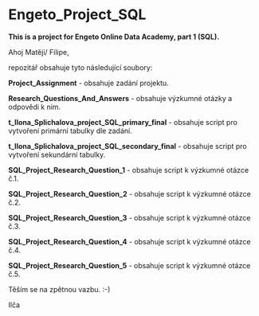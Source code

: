 # Engeto_Project_SQL

**This is a project for Engeto Online Data Academy, part 1 (SQL).**

Ahoj Matěji/ Filipe, 

repozitář obsahuje tyto následující soubory:

**Project_Assignment** - obsahuje zadání projektu.

**Research_Questions_And_Answers** - obsahuje výzkumné otázky a odpovědi k nim.

**t_Ilona_Splichalova_project_SQL_primary_final** - obsahuje script pro vytvoření primární tabulky dle zadání.

**t_Ilona_Splichalova_project_SQL_secondary_final** - obsahuje script pro vytvoření sekundární tabulky.

**SQL_Project_Research_Question_1** - obsahuje script k výzkumné otázce č.1.

**SQL_Project_Research_Question_2** - obsahuje script k výzkumné otázce č.2.

**SQL_Project_Research_Question_3** - obsahuje script k výzkumné otázce č.3.

**SQL_Project_Research_Question_4** - obsahuje script k výzkumné otázce č.4.

**SQL_Project_Research_Question_5** - obsahuje script k výzkumné otázce č.5.

Těším se na zpětnou vazbu. :-)

Ilča
